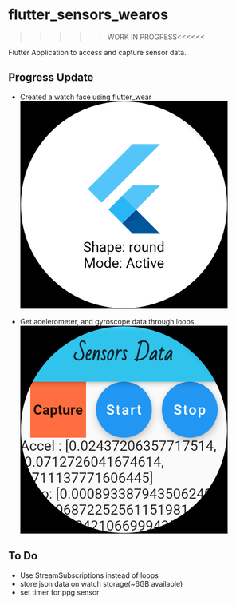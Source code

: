 
# flutter_sensors_wearos

>>>>>WORK IN PROGRESS<<<<<<

Flutter Application to access and capture sensor data.

## Progress Update
* Created a watch face using flutter_wear
![Watch face](/images/flutter_wear.png)

* Get acelerometer, and gyroscope data through loops.
![Capture](/images/cap_data.png)


## To Do
* Use StreamSubscriptions instead of loops
* store json data on watch storage(~6GB available)
* set timer for ppg sensor


